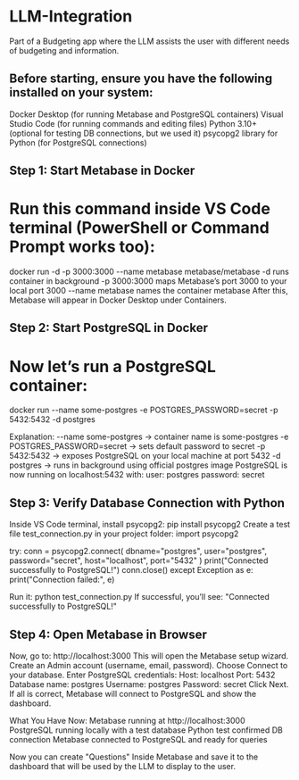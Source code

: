 # LLM-Integration
Part of a Budgeting app where the LLM  assists the user with different needs of budgeting and information.  

## Before starting, ensure you have the following installed on your system:
Docker Desktop
 (for running Metabase and PostgreSQL containers)
Visual Studio Code
 (for running commands and editing files)
Python 3.10+
 (optional for testing DB connections, but we used it)
psycopg2 library for Python (for PostgreSQL connections)

## Step 1: Start Metabase in Docker

# Run this command inside VS Code terminal (PowerShell or Command Prompt works too):
docker run -d -p 3000:3000 --name metabase metabase/metabase
-d runs container in background
-p 3000:3000 maps Metabase’s port 3000 to your local port 3000
--name metabase names the container metabase
After this, Metabase will appear in Docker Desktop under Containers.

## Step 2: Start PostgreSQL in Docker
# Now let’s run a PostgreSQL container:
docker run --name some-postgres -e POSTGRES_PASSWORD=secret -p 5432:5432 -d postgres

Explanation:
--name some-postgres → container name is some-postgres
-e POSTGRES_PASSWORD=secret → sets default password to secret
-p 5432:5432 → exposes PostgreSQL on your local machine at port 5432
-d postgres → runs in background using official postgres image
PostgreSQL is now running on localhost:5432 with:
user: postgres
password: secret

## Step 3: Verify Database Connection with Python
Inside VS Code terminal, install psycopg2:
pip install psycopg2
Create a test file test_connection.py in your project folder:
import psycopg2

try:
    conn = psycopg2.connect(
        dbname="postgres",
        user="postgres",
        password="secret",
        host="localhost",
        port="5432"
    )
    print("Connected successfully to PostgreSQL!")
    conn.close()
except Exception as e:
    print("Connection failed:", e)

Run it:
python test_connection.py
If successful, you’ll see: "Connected successfully to PostgreSQL!"

## Step 4: Open Metabase in Browser
Now, go to: http://localhost:3000
This will open the Metabase setup wizard.
Create an Admin account (username, email, password).
Choose Connect to your database.
Enter PostgreSQL credentials:
Host: localhost
Port: 5432
Database name: postgres
Username: postgres
Password: secret
Click Next.
If all is correct, Metabase will connect to PostgreSQL and show the dashboard.

What You Have Now:
Metabase running at http://localhost:3000
PostgreSQL running locally with a test database
Python test confirmed DB connection
Metabase connected to PostgreSQL and ready for queries


Now you can create "Questions" Inside Metabase and save it to the dashboard that will be used by the LLM to display to the user. 



